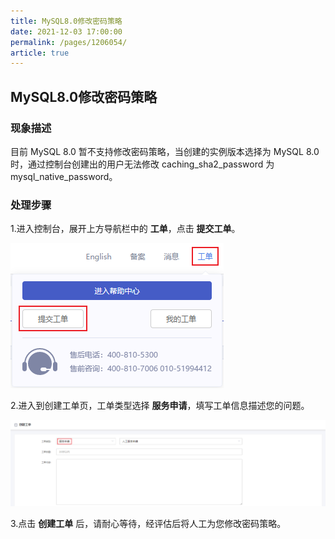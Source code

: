 ```yaml
---
title: MySQL8.0修改密码策略
date: 2021-12-03 17:00:00
permalink: /pages/1206054/
article: true
---
```


## MySQL8.0修改密码策略

### 现象描述

目前 MySQL 8.0 暂不支持修改密码策略，当创建的实例版本选择为 MySQL 8.0 时，通过控制台创建出的用户无法修改 caching_sha2_password 为 mysql_native_password。

### 处理步骤

1.进入控制台，展开上方导航栏中的 **工单**，点击 **提交工单**。

![job_console](./../pic/job_console.png)

2.进入到创建工单页，工单类型选择 **服务申请**，填写工单信息描述您的问题。

![job_add](./../pic/job_add.png)

3.点击 **创建工单** 后，请耐心等待，经评估后将人工为您修改密码策略。
